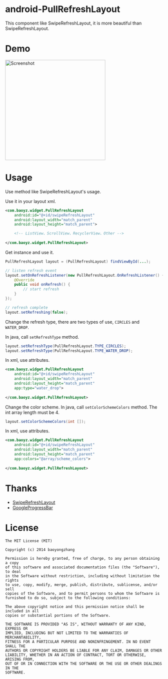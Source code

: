 android-PullRefreshLayout
=========================

This component like SwipeRefreshLayout, it is more beautiful than SwipeRefreshLayout.

# Demo
<p>
   <img src="https://raw.githubusercontent.com/baoyongzhang/android-PullRefreshLayout/master/demo.gif" width="320" alt="Screenshot"/>
</p>

# Usage

Use method like SwipeRefreshLayout's usage.  

Use it in your layout xml.

```xml 
<com.baoyz.widget.PullRefreshLayout
    android:id="@+id/swipeRefreshLayout"
    android:layout_width="match_parent"
    android:layout_height="match_parent">

	<!-- ListView、ScrollView、RecyclerView、Other -->
	
</com.baoyz.widget.PullRefreshLayout>

```

Get instance and use it.

```java
PullRefreshLayout layout = (PullRefreshLayout) findViewById(...);

// listen refresh event
layout.setOnRefreshListener(new PullRefreshLayout.OnRefreshListener() {
    @Override
    public void onRefresh() {
        // start refresh
    }
});

// refresh complete 
layout.setRefreshing(false);

```

Change the refresh type, there are two types of use, `CIRCLES` and `WATER_DROP`.  

In java, call `setRefreshType` method.

```java
layout.setRefreshType(PullRefreshLayout.TYPE_CIRCLES);
layout.setRefreshType(PullRefreshLayout.TYPE_WATER_DROP);

```

In xml, use attributes.

```xml
<com.baoyz.widget.PullRefreshLayout
    android:id="@+id/swipeRefreshLayout"
    android:layout_width="match_parent"
    android:layout_height="match_parent"
	app:type="water_drop">
	
</com.baoyz.widget.PullRefreshLayout>

```
 
Change the color scheme.
In java, call `setColorSchemeColors` method. The int array length must be 4.

```java
layout.setColorSchemeColors(int []);

```

In xml, use attributes.

```xml
<com.baoyz.widget.PullRefreshLayout
    android:id="@+id/swipeRefreshLayout"
    android:layout_width="match_parent"
    android:layout_height="match_parent"
    app:colors="@array/scheme_colors">
	
</com.baoyz.widget.PullRefreshLayout>

```

# Thanks

* [SwipeRefreshLayout](https://developer.android.com/reference/android/support/v4/widget/SwipeRefreshLayout.html)
* [GoogleProgressBar](https://github.com/jpardogo/GoogleProgressBar) 

License
=======

    The MIT License (MIT)

	Copyright (c) 2014 baoyongzhang

	Permission is hereby granted, free of charge, to any person obtaining a copy
	of this software and associated documentation files (the "Software"), to deal
	in the Software without restriction, including without limitation the rights
	to use, copy, modify, merge, publish, distribute, sublicense, and/or sell
	copies of the Software, and to permit persons to whom the Software is
	furnished to do so, subject to the following conditions:

	The above copyright notice and this permission notice shall be included in all
	copies or substantial portions of the Software.

	THE SOFTWARE IS PROVIDED "AS IS", WITHOUT WARRANTY OF ANY KIND, EXPRESS OR
	IMPLIED, INCLUDING BUT NOT LIMITED TO THE WARRANTIES OF MERCHANTABILITY,
	FITNESS FOR A PARTICULAR PURPOSE AND NONINFRINGEMENT. IN NO EVENT SHALL THE
	AUTHORS OR COPYRIGHT HOLDERS BE LIABLE FOR ANY CLAIM, DAMAGES OR OTHER
	LIABILITY, WHETHER IN AN ACTION OF CONTRACT, TORT OR OTHERWISE, ARISING FROM,
	OUT OF OR IN CONNECTION WITH THE SOFTWARE OR THE USE OR OTHER DEALINGS IN THE
	SOFTWARE.


